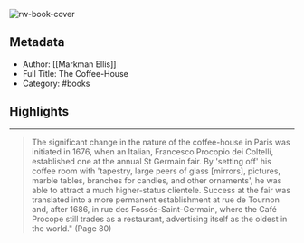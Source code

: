![rw-book-cover](https://books.google.com/books/content?id=wAo6AgAAQBAJ&printsec=frontcover&img=1&zoom=5&edge=curl&source=public)

## Metadata
- Author: [[Markman Ellis]]
- Full Title: The Coffee-House
- Category: #books

## Highlights
***

> The significant change in the nature of the coffee-house in Paris was initiated in 1676, when an Italian, Francesco Procopio dei Coltelli, established one at the annual St Germain fair. By 'setting off' his coffee room with 'tapestry, large peers of glass [mirrors], pictures, marble tables, branches for candles, and other ornaments', he was able to attract a much higher-status clientele. Success at the fair was translated into a more permanent establishment at rue de Tournon and, after 1686, in rue des Fossés-Saint-Germain, where the Café Procope still trades as a restaurant, advertising itself as the oldest in the world." (Page 80)

